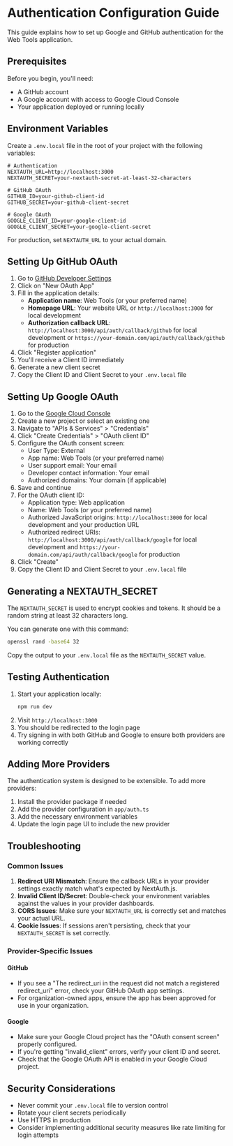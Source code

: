 # Authentication Configuration Guide

This guide explains how to set up Google and GitHub authentication for the Web Tools application.

## Prerequisites

Before you begin, you'll need:
- A GitHub account
- A Google account with access to Google Cloud Console
- Your application deployed or running locally

## Environment Variables

Create a `.env.local` file in the root of your project with the following variables:

```
# Authentication
NEXTAUTH_URL=http://localhost:3000
NEXTAUTH_SECRET=your-nextauth-secret-at-least-32-characters

# GitHub OAuth
GITHUB_ID=your-github-client-id
GITHUB_SECRET=your-github-client-secret

# Google OAuth
GOOGLE_CLIENT_ID=your-google-client-id
GOOGLE_CLIENT_SECRET=your-google-client-secret
```

For production, set `NEXTAUTH_URL` to your actual domain.

## Setting Up GitHub OAuth

1. Go to [GitHub Developer Settings](https://github.com/settings/developers)
2. Click on "New OAuth App"
3. Fill in the application details:
   - **Application name**: Web Tools (or your preferred name)
   - **Homepage URL**: Your website URL or `http://localhost:3000` for local development
   - **Authorization callback URL**: `http://localhost:3000/api/auth/callback/github` for local development or `https://your-domain.com/api/auth/callback/github` for production
4. Click "Register application"
5. You'll receive a Client ID immediately
6. Generate a new client secret
7. Copy the Client ID and Client Secret to your `.env.local` file

## Setting Up Google OAuth

1. Go to the [Google Cloud Console](https://console.cloud.google.com/)
2. Create a new project or select an existing one
3. Navigate to "APIs & Services" > "Credentials"
4. Click "Create Credentials" > "OAuth client ID"
5. Configure the OAuth consent screen:
   - User Type: External
   - App name: Web Tools (or your preferred name)
   - User support email: Your email
   - Developer contact information: Your email
   - Authorized domains: Your domain (if applicable)
6. Save and continue
7. For the OAuth client ID:
   - Application type: Web application
   - Name: Web Tools (or your preferred name)
   - Authorized JavaScript origins: `http://localhost:3000` for local development and your production URL
   - Authorized redirect URIs: `http://localhost:3000/api/auth/callback/google` for local development and `https://your-domain.com/api/auth/callback/google` for production
8. Click "Create"
9. Copy the Client ID and Client Secret to your `.env.local` file

## Generating a NEXTAUTH_SECRET

The `NEXTAUTH_SECRET` is used to encrypt cookies and tokens. It should be a random string at least 32 characters long.

You can generate one with this command:

```bash
openssl rand -base64 32
```

Copy the output to your `.env.local` file as the `NEXTAUTH_SECRET` value.

## Testing Authentication

1. Start your application locally:
   ```bash
   npm run dev
   ```
2. Visit `http://localhost:3000`
3. You should be redirected to the login page
4. Try signing in with both GitHub and Google to ensure both providers are working correctly

## Adding More Providers

The authentication system is designed to be extensible. To add more providers:

1. Install the provider package if needed
2. Add the provider configuration in `app/auth.ts`
3. Add the necessary environment variables
4. Update the login page UI to include the new provider

## Troubleshooting

### Common Issues

1. **Redirect URI Mismatch**: Ensure the callback URLs in your provider settings exactly match what's expected by NextAuth.js.
2. **Invalid Client ID/Secret**: Double-check your environment variables against the values in your provider dashboards.
3. **CORS Issues**: Make sure your `NEXTAUTH_URL` is correctly set and matches your actual URL.
4. **Cookie Issues**: If sessions aren't persisting, check that your `NEXTAUTH_SECRET` is set correctly.

### Provider-Specific Issues

#### GitHub

- If you see a "The redirect_uri in the request did not match a registered redirect_uri" error, check your GitHub OAuth app settings.
- For organization-owned apps, ensure the app has been approved for use in your organization.

#### Google

- Make sure your Google Cloud project has the "OAuth consent screen" properly configured.
- If you're getting "invalid_client" errors, verify your client ID and secret.
- Check that the Google OAuth API is enabled in your Google Cloud project.

## Security Considerations

- Never commit your `.env.local` file to version control
- Rotate your client secrets periodically
- Use HTTPS in production
- Consider implementing additional security measures like rate limiting for login attempts

